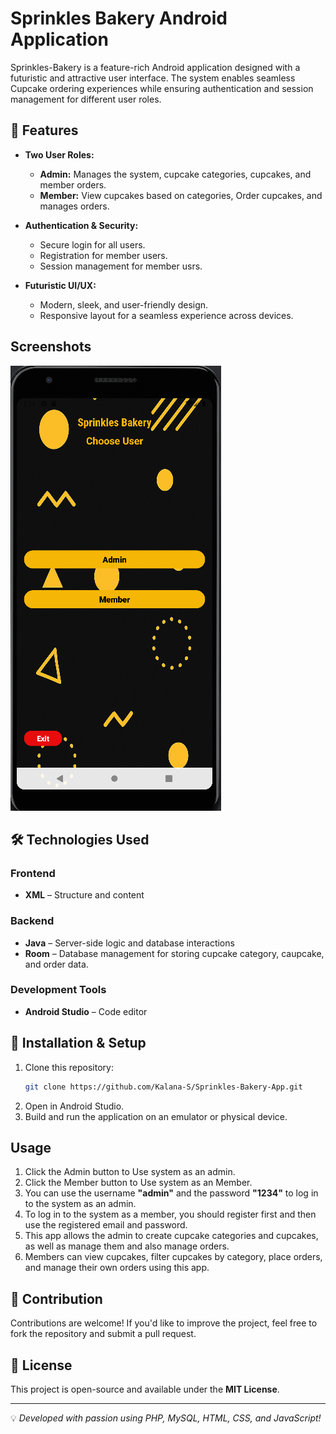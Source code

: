 # Sprinkles Bakery Android Application

Sprinkles-Bakery is a feature-rich Android application designed with a futuristic and attractive user interface. The system enables seamless Cupcake ordering experiences while ensuring authentication and session management for different user roles.

## 🚀 Features

- **Two User Roles:**
  - **Admin:** Manages the system, cupcake categories, cupcakes, and member orders.
  - **Member:** View cupcakes based on categories, Order cupcakes, and manages orders.

- **Authentication & Security:**
  - Secure login for all users.
  - Registration for member users.
  - Session management for member usrs.

- **Futuristic UI/UX:**
  - Modern, sleek, and user-friendly design.
  - Responsive layout for a seamless experience across devices.

## Screenshots
![image](./img/img.png)

## 🛠️ Technologies Used

### **Frontend**
- **XML** – Structure and content

### **Backend**
- **Java** – Server-side logic and database interactions
- **Room** – Database management for storing cupcake category, caupcake, and order data.

### **Development Tools**
- **Android Studio** – Code editor

## 📌 Installation & Setup

1. Clone this repository:
   ```bash
   git clone https://github.com/Kalana-S/Sprinkles-Bakery-App.git
2. Open in Android Studio.
3. Build and run the application on an emulator or physical device. 

## Usage

1. Click the Admin  button to Use system as an admin.
2. Click the Member  button to Use system as an Member.
3. You can use the username **"admin"** and the password **"1234"** to log in to the system as an admin.
4. To log in to the system as a member, you should register first and then use the registered email and password.
5. This app allows the admin to create cupcake categories and cupcakes, as well as manage them and also manage orders.
6. Members can view cupcakes, filter cupcakes by category, place orders, and manage their own orders using this app.

## 🤝 Contribution

Contributions are welcome! If you'd like to improve the project, feel free to fork the repository and submit a pull request.

## 📜 License

This project is open-source and available under the **MIT License**.

---

💡 *Developed with passion using PHP, MySQL, HTML, CSS, and JavaScript!*


